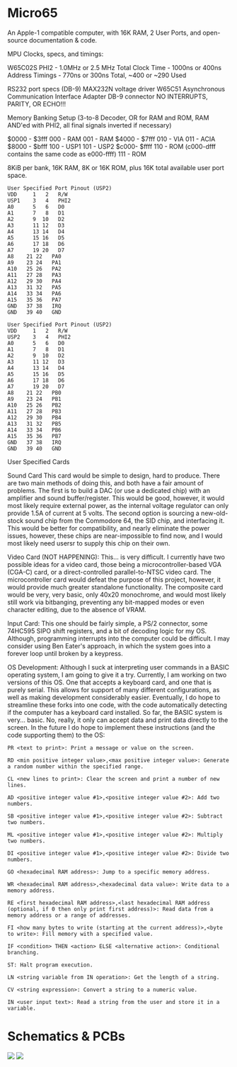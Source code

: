 # Micro65
An Apple-1 compatible computer, with 16K RAM, 2 User Ports, and open-source documentation &amp; code.

MPU Clocks, specs, and timings:

  W65C02S
	PHI2 - 1.0MHz or 2.5 MHz
    Total Clock Time - 1000ns or 400ns
    Address Timings - 770ns or 300ns Total, ~400 or ~290 Used

RS232 port specs (DB-9)
	MAX232N voltage driver
	W65C51 Asynchronous Communication Interface Adapter
	DB-9 connector
	NO INTERRUPTS, PARITY, OR ECHO!!!

Memory Banking Setup (3-to-8 Decoder, OR for RAM and ROM, RAM AND'ed with PHI2, all final signals inverted if necessary)

  $0000 - $3fff
		000 - RAM
		001 - RAM
  $4000 - $7fff
		010 - VIA
		011 - ACIA
	$8000 - $bfff
		100 - USP1
		101 - USP2
	$c000- $ffff
		110 - ROM (c000-dfff contains the same code as e000-ffff)
		111 - ROM

8KiB per bank, 16K RAM, 8K or 16K ROM, plus 16K total available user port space.

    User Specified Port Pinout (USP2)
    VDD 	1   2	R/W
    USP1	3   4 	PHI2
    A0		5   6 	D0
    A1		7   8 	D1
    A2		9  10 	D2
    A3		11 12 	D3
    A4		13 14 	D4
    A5		15 16 	D5
    A6		17 18 	D6
    A7		19 20 	D7
    A8    21 22   PA0
    A9    23 24   PA1
    A10   25 26   PA2
    A11   27 28   PA3
    A12   29 30   PA4
    A13   31 32   PA5
    A14   33 34   PA6
    A15   35 36   PA7
    GND   37 38   IRQ
    GND   39 40   GND
    
    User Specified Port Pinout (USP2)
    VDD 	1   2	R/W
    USP2	3   4 	PHI2
    A0		5   6 	D0
    A1		7   8 	D1
    A2		9  10 	D2
    A3		11 12 	D3
    A4		13 14 	D4
    A5		15 16 	D5
    A6		17 18 	D6
    A7		19 20 	D7
    A8    21 22   PB0
    A9    23 24   PB1
    A10   25 26   PB2
    A11   27 28   PB3
    A12   29 30   PB4
    A13   31 32   PB5
    A14   33 34   PB6
    A15   35 36   PB7
    GND   37 38   IRQ
    GND   39 40   GND

User Specified Cards


  Sound Card
		This card would be simple to design, hard to produce. There are two main methods of doing this, and both have a fair amount of problems. 
  	The first is to build a DAC (or use a dedicated chip) with an amplifier and sound buffer/register. This would be good, however, it would most likely require external power, as the internal voltage regulator can only provide 1.5A of current at 5 volts.
		The second option is sourcing a new-old-stock sound chip from the Commodore 64, the SID chip, and interfacing it. This would be better for compatibility, and nearly eliminate the power issues, however, these chips are near-impossible to find now, and I would most likely need usersr to          supply this chip on their own.
  
  Video Card (NOT HAPPENING):
		This... is very difficult. I currently have two possible ideas for a video card, those being a microcontroller-based VGA (CGA-C) card, or a direct-controlled parallel-to-NTSC video card. 
		The microcontroller card would defeat the purpose of this project, however, it would provide much greater standalone functionality. 
		The composite card would be very, very basic, only 40x20 monochrome, and would most likely still work via bitbanging, preventing any bit-mapped modes or even character editing, due to the absence of VRAM.

Input Card:
    This one should be fairly simple, a PS/2 connector, some 74HC595 SIPO shift registers, and a bit of decoding logic for my OS. Although, programming interrupts into the computer could be difficult. I may consider using Ben Eater's approach, in which the system goes into a forever loop           until broken by a keypress.


OS Development:
	Although I suck at interpreting user commands in a BASIC operating system, I am going to give it a try. Currently, I am working on two versions of this OS. One that accepts a keyboard card, and one that is purely serial. This allows for support of many different configurations, as well as making development considerably easier. Eventually, I do hope to streamline these forks into one code, with the code automatically detecting if the computer has a keyboard card installed. So far, the BASIC system is very... basic. No, really, it only can accept data and print data directly to the screen. In the future I do hope to implement these instructions (and the code supporting them) to the OS:
	
	PR <text to print>: Print a message or value on the screen.
	
	RD <min positive integer value>,<max positive integer value>: Generate a random number within the specified range.
	
	CL <new lines to print>: Clear the screen and print a number of new lines.
	
	AD <positive integer value #1>,<positive integer value #2>: Add two numbers.
	
	SB <positive integer value #1>,<positive integer value #2>: Subtract two numbers.
	
	ML <positive integer value #1>,<positive integer value #2>: Multiply two numbers.
	
	DI <positive integer value #1>,<positive integer value #2>: Divide two numbers.
	
	GO <hexadecimal RAM address>: Jump to a specific memory address.
	
	WR <hexadecimal RAM address>,<hexadecimal data value>: Write data to a memory address.
	
	RE <first hexadecimal RAM address>,<last hexadecimal RAM address (optional, if 0 then only print first address)>: Read data from a memory address or a range of addresses.
	
	FI <how many bytes to write (starting at the current address)>,<byte to write>: Fill memory with a specified value.
	
	IF <condition> THEN <action> ELSE <alternative action>: Conditional branching.
	
	ST: Halt program execution.
	
	LN <string variable from IN operation>: Get the length of a string.
	
	CV <string expression>: Convert a string to a numeric value.
	
	IN <user input text>: Read a string from the user and store it in a variable.

# Schematics & PCBs
<img src = "https://github.com/TonalPleeb07/micro65/assets/91705818/32a71ae3-18e6-48ee-a6d9-90f8dc0533f0">

<img src = "https://github-production-user-asset-6210df.s3.amazonaws.com/91705818/273740027-fec8a5d7-bbec-484c-8057-fc660f7d58a0.png">




